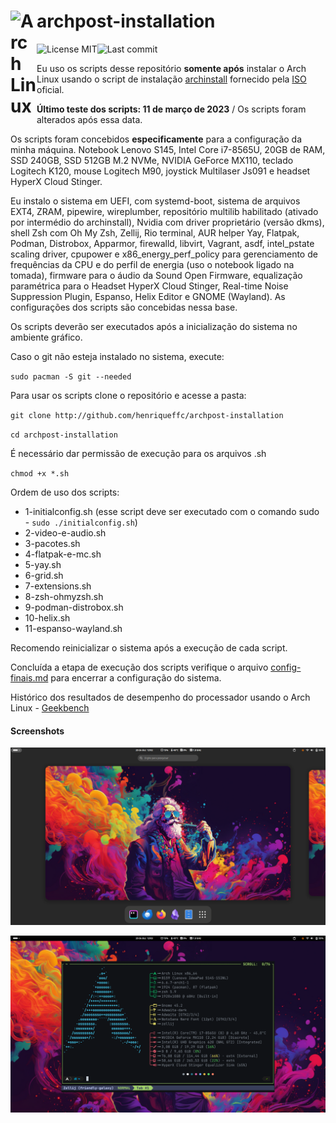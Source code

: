 # <img align="left" alt="Arch Linux" width="42px" src="https://cdn.jsdelivr.net/npm/simple-icons@6.23.0/icons/archlinux.svg" /> archpost-installation

[<img align="left" alt="License MIT" src="https://img.shields.io/github/license/henriqueffc/archpost-installation?style=flat-square" />](https://github.com/henriqueffc/archpost-installation/blob/main/LICENSE)
<img align="left" alt="Last commit" src="https://img.shields.io/github/last-commit/henriqueffc/archpost-installation?style=flat-square" />
<br>

Eu uso os scripts desse repositório **somente após** instalar o Arch Linux
usando o script de instalação
[archinstall](https://github.com/archlinux/archinstall) fornecido pela
[ISO](https://archlinux.org/download/) oficial.

**Último teste dos scripts: 11 de março de 2023** / Os scripts foram alterados
após essa data.

Os scripts foram concebidos **especificamente** para a configuração da minha
máquina. Notebook Lenovo S145, Intel Core i7-8565U, 20GB de RAM, SSD 240GB, SSD
512GB M.2 NVMe, NVIDIA GeForce MX110, teclado Logitech K120, mouse Logitech M90,
joystick Multilaser Js091 e headset HyperX Cloud Stinger.

Eu instalo o sistema em UEFI, com systemd-boot, sistema de arquivos EXT4, ZRAM,
pipewire, wireplumber, repositório multilib habilitado (ativado por intermédio
do archinstall), Nvidia com driver proprietário (versão dkms), shell Zsh com Oh
My Zsh, Zellij, Rio terminal, AUR helper Yay, Flatpak, Podman, Distrobox,
Apparmor, firewalld, libvirt, Vagrant, asdf, intel_pstate scaling driver,
cpupower e x86_energy_perf_policy para gerenciamento de frequências da CPU e do
perfil de energia (uso o notebook ligado na tomada), firmware para o áudio da
Sound Open Firmware, equalização paramétrica para o Headset HyperX Cloud
Stinger, Real-time Noise Suppression Plugin, Espanso, Helix Editor e GNOME
(Wayland). As configurações dos scripts são concebidas nessa base.

Os scripts deverão ser executados após a inicialização do sistema no ambiente
gráfico.

Caso o git não esteja instalado no sistema, execute:

`sudo pacman -S git --needed`

Para usar os scripts clone o repositório e acesse a pasta:

`git clone http://github.com/henriqueffc/archpost-installation`

`cd archpost-installation`

É necessário dar permissão de execução para os arquivos .sh

`chmod +x *.sh`

Ordem de uso dos scripts:

- 1-initialconfig.sh (esse script deve ser executado com o comando sudo -
  `sudo ./initialconfig.sh`)
- 2-video-e-audio.sh
- 3-pacotes.sh
- 4-flatpak-e-mc.sh
- 5-yay.sh
- 6-grid.sh
- 7-extensions.sh
- 8-zsh-ohmyzsh.sh
- 9-podman-distrobox.sh
- 10-helix.sh
- 11-espanso-wayland.sh

Recomendo reinicializar o sistema após a execução de cada script.

Concluída a etapa de execução dos scripts verifique o arquivo
[config-finais.md](https://github.com/henriqueffc/archpost-installation/blob/main/config-finais.md)
para encerrar a configuração do sistema.

Histórico dos resultados de desempenho do processador usando o Arch Linux -
[Geekbench](https://browser.geekbench.com/user/430599)

#### Screenshots

![Tela 1](.github/screenshots/1.png)

![Tela 2 - Alacritty/Tmux](.github/screenshots/2.png)
